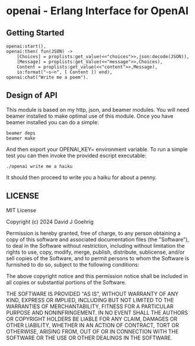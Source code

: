 openai - Erlang Interface for OpenAI
=========================================



Getting Started
---------------

	openai:start(),
	openai:then( fun(JSON) -> 
		[Choices] = proplists:get_value(<<"choices">>,json:decode(JSON)),
		[Message] = proplists:get_Value(<<"message">>,Choices),
		Content = proplists:get_value(<<"content">>,Message),
		io:format("~s~n", [ Content ]) end),
	openai:chat("Write me a poem").


Design of API
-------------

This module is based on my http, json, and beamer modules.   You will need beamer
installed to make optimal use of this module. Once you have beamer installed you
can do a simple:

	beamer deps
	beamer make

And then export your OPENAI_KEY= environment variable.  To run a simple test you
can then invoke the provided escript executable:

	./openai write me a haiku

It should then proceed to write you a haiku for about a penny.


LICENSE
-------

MIT License

Copyright (c) 2024 David J Goehrig

Permission is hereby granted, free of charge, to any person obtaining a copy
of this software and associated documentation files (the "Software"), to deal
in the Software without restriction, including without limitation the rights
to use, copy, modify, merge, publish, distribute, sublicense, and/or sell
copies of the Software, and to permit persons to whom the Software is
furnished to do so, subject to the following conditions:

The above copyright notice and this permission notice shall be included in all
copies or substantial portions of the Software.

THE SOFTWARE IS PROVIDED "AS IS", WITHOUT WARRANTY OF ANY KIND, EXPRESS OR
IMPLIED, INCLUDING BUT NOT LIMITED TO THE WARRANTIES OF MERCHANTABILITY,
FITNESS FOR A PARTICULAR PURPOSE AND NONINFRINGEMENT. IN NO EVENT SHALL THE
AUTHORS OR COPYRIGHT HOLDERS BE LIABLE FOR ANY CLAIM, DAMAGES OR OTHER
LIABILITY, WHETHER IN AN ACTION OF CONTRACT, TORT OR OTHERWISE, ARISING FROM,
OUT OF OR IN CONNECTION WITH THE SOFTWARE OR THE USE OR OTHER DEALINGS IN THE
SOFTWARE.
